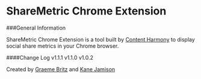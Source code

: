 # ShareMetric Chrome Extension

###General Information

ShareMetric Chrome Extension is a tool built by [Content Harmony](http://www.contentharmony.com) to display social share metrics in your Chrome browser.

####Change Log
v1.1.1
v1.1.0
v1.0.2


Created by [Graeme Britz](http://graemebritz.com) and [Kane Jamison](http://kanejamison.com)